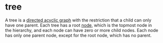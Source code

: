# tree

A tree is a [directed acyclic graph](mathematics/directed_acyclic_graph) with the restriction that a child can only have one parent. Each tree has a root [node](mathematics/node), which is the topmost node in the hierarchy, and each node can have zero or more child nodes. Each node has only one parent node, except for the root node, which has no parent.

